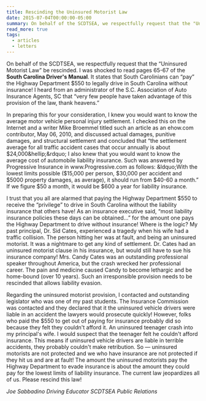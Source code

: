 ```yaml
---
title: Rescinding the Uninsured Motorist Law
date: 2015-07-04T00:00:00-05:00
summary: On behalf of the SCDTSEA, we respectfully request that the "Uninsured Motorist Law" be rescinded. I was shocked to read pages 65-67 of the South Carolina Driver's Manual. It states that...
read_more: true
tags:
  - articles
  - letters
---
```

On behalf of the SCDTSEA, we respectfully request that the &ldquo;Uninsured Motorist Law&rdquo; be rescinded. I was shocked to read pages 65-67 of the **South Carolina Driver's Manual**. It states that South Carolinians can &ldquo;pay&rdquo; the Highway Department $550 to legally drive in South Carolina without insurance! I heard from an administrator of the S.C. Association of Auto Insurance Agents, SC that &ldquo;very few people have taken advantage of this provision of the law, thank heavens.&rdquo;

In preparing this for your consideration, I knew you would want to know the average motor vehicle personal injury settlement. I checked this on the Internet and a writer Mike Broemmel titled such an article as an ehow.com contributor, May 06, 2010, and discussed actual damages, punitive damages, and structural settlement and concluded that &ldquo;the settlement average for all traffic accident cases that occur annually is about $24,000&hellip;&rdquo; I also knew that you would want to know the average cost of automobile liability insurance. Such was answered by Progressive Insurance in www.Progressive.com as follows: &ldquo;With the lowest limits possible ($15,000 per person, $30,000 per accident and $5000 property damages, as average), it should run from $40-60 a month.&rdquo; If we figure $50 a month, it would be $600 a year for liability insurance.

I trust that you all are alarmed that paying the Highway Department $550 to receive the &ldquo;privilege&rdquo; to drive in South Carolina without the liability insurance that others have! As an insurance executive said, &ldquo;most liability insurance policies these days can be obtained&hellip;&rdquo; for the amount one pays the Highway Department to drive without insurance! Where is the logic? My past principal, Dr. Sid Cates, experienced a tragedy when his wife had a traffic collision. The person hitting her was at fault, and being an uninsured motorist. It was a nightmare to get any kind of settlement. Dr. Cates had an uninsured motorist clause in his insurance, but would still have to sue his insurance company! Mrs. Candy Cates was an outstanding professional speaker throughout America, but the crash wrecked her professional career. The pain and medicine caused Candy to become lethargic and be home-bound (over 10 years). Such an irresponsible provision needs to be rescinded that allows liability evasion.

Regarding the uninsured motorist provision, I contacted and outstanding legislator who was one of my past students. The Insurance Commission was contacted and they declared that it the uninsured vehicle drivers were liable in an accident the lawyers would prosecute quickly! However, folks who paid the $550 to get out of paying for insurance probably did so because they felt they couldn't afford it. An uninsured teenager crash into my principal's wife. I would suspect that the teenager felt he couldn't afford insurance. This means if uninsured vehicle drivers are liable in terrible accidents, they probably couldn't make retribution. So — uninsured motorists are not protected and we who have insurance are not protected if they hit us and are at fault! The amount the uninsured motorists pay the Highway Department to evade insurance is about the amount they could pay for the lowest limits of liability insurance. The current law jeopardizes all of us. Please rescind this law!

*Joe Sabbadino*
*Driving Educator*
*SCDTSEA Public Relations*
